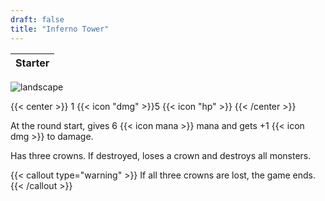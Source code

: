 ```yaml
---
draft: false
title: "Inferno Tower"
---
```

| <span style=""> Starter </span> |
|--------|

![landscape](/images/towers/towerS_41.png)

{{< center >}}
1 {{< icon "dmg" >}}5 {{< icon "hp" >}}
{{< /center >}}

At the round start, gives 6 {{< icon mana >}} mana and gets +1 {{< icon dmg >}} to damage.

Has three crowns. If destroyed, loses a crown and destroys all monsters.

{{< callout type="warning" >}}
If all three crowns are lost, the game ends.
{{< /callout >}}

